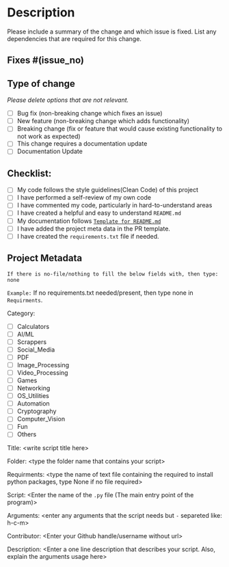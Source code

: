 <!--
Thank you for sending the PR! We appreciate you spending the time to work on these changes.
Help us understand your motivation by explaining why you decided to make this change.
Happy Contributing!
-->

# Description

Please include a summary of the change and which issue is fixed. List any dependencies that are required for this change.

## Fixes #(issue_no)

<!-- Replace `issue_no` with the issue number which is fixed in this PR -->

## Type of change

_Please delete options that are not relevant._

- [ ] Bug fix (non-breaking change which fixes an issue)
- [ ] New feature (non-breaking change which adds functionality)
- [ ] Breaking change (fix or feature that would cause existing functionality to not work as expected)
- [ ] This change requires a documentation update
- [ ] Documentation Update

## Checklist:

- [ ] My code follows the style guidelines(Clean Code) of this project
- [ ] I have performed a self-review of my own code
- [ ] I have commented my code, particularly in hard-to-understand areas
- [ ] I have created a helpful and easy to understand `README.md`
- [ ] My documentation follows [`Template for README.md`](https://github.com/avinashkranjan/Amazing-Python-Scripts/blob/master/Template%20for%20README.md)
- [ ] I have added the project meta data in the PR template.
- [ ] I have created the ``requirements.txt`` file if needed.

## Project Metadata

`` If there is no-file/nothing to fill the below fields with, then type: none ``

`` Example: `` If no requirements.txt needed/present, then type none in ``Requirments``.

Category:
- [ ] Calculators
- [ ] AI/ML
- [ ] Scrappers
- [ ] Social_Media
- [ ] PDF
- [ ] Image_Processing
- [ ] Video_Processing
- [ ] Games
- [ ] Networking
- [ ] OS_Utilities
- [ ] Automation
- [ ] Cryptography
- [ ] Computer_Vision
- [ ] Fun
- [ ] Others

Title: \<write script title here\>

Folder: \<type the folder name that contains your script\>

Requirments: \<type the name of text file containing the required to install python packages, type None if no file required\>

Script: \<Enter the name of the ``.py`` file (The main entry point of the program)\>

Arguments: \<enter any arguments that the script needs but `-` separeted like: h-c-m\>

Contributor: \<Enter your Github handle/username without url\>

Description: \<Enter a one line description that describes your script. Also, explain the arguments usage here\>